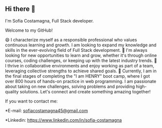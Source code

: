 ## Hi there 👋

I'm Sofia Costamagna, Full Stack developer.

Welcome to my GitHub!

 😄 I characterize myself as a responsible professional who values continuous learning and growth. I am looking to expand my knowledge and skills in the ever-evolving field of Full Stack development. 🌱 I'm always looking for new opportunities to learn and grow, whether it's through online courses, coding challenges, or keeping up with the latest industry trends. 👯 I thrive in collaborative environments and enjoy working as part of a team, leveraging collective strengths to achieve shared goals. 🌱 Currently, I am in the final stages of completing the "I am HENRY" boot camp, where I got over 800 hours of hands-on practice in web programming. I am passionate about taking on new challenges, solving problems and providing high-quality solutions. Let's connect and create something amazing together!

If you want to contact me:

*E-mail: sofiacostamagna45@gmail.com  

*Linkedin: https://www.linkedin.com/in/sofia-costamagna

  
